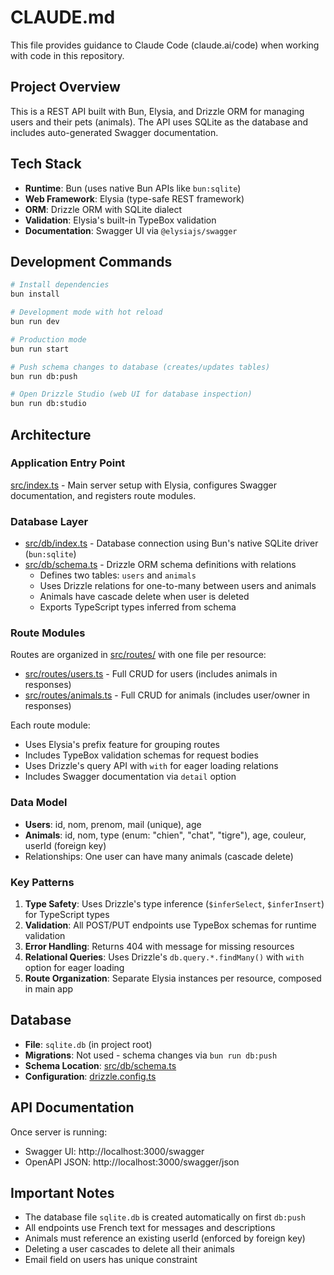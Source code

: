 # CLAUDE.md

This file provides guidance to Claude Code (claude.ai/code) when working with code in this repository.

## Project Overview

This is a REST API built with Bun, Elysia, and Drizzle ORM for managing users and their pets (animals). The API uses SQLite as the database and includes auto-generated Swagger documentation.

## Tech Stack

- **Runtime**: Bun (uses native Bun APIs like `bun:sqlite`)
- **Web Framework**: Elysia (type-safe REST framework)
- **ORM**: Drizzle ORM with SQLite dialect
- **Validation**: Elysia's built-in TypeBox validation
- **Documentation**: Swagger UI via `@elysiajs/swagger`

## Development Commands

```bash
# Install dependencies
bun install

# Development mode with hot reload
bun run dev

# Production mode
bun run start

# Push schema changes to database (creates/updates tables)
bun run db:push

# Open Drizzle Studio (web UI for database inspection)
bun run db:studio
```

## Architecture

### Application Entry Point
[src/index.ts](src/index.ts) - Main server setup with Elysia, configures Swagger documentation, and registers route modules.

### Database Layer
- [src/db/index.ts](src/db/index.ts) - Database connection using Bun's native SQLite driver (`bun:sqlite`)
- [src/db/schema.ts](src/db/schema.ts) - Drizzle ORM schema definitions with relations
  - Defines two tables: `users` and `animals`
  - Uses Drizzle relations for one-to-many between users and animals
  - Animals have cascade delete when user is deleted
  - Exports TypeScript types inferred from schema

### Route Modules
Routes are organized in [src/routes/](src/routes/) with one file per resource:
- [src/routes/users.ts](src/routes/users.ts) - Full CRUD for users (includes animals in responses)
- [src/routes/animals.ts](src/routes/animals.ts) - Full CRUD for animals (includes user/owner in responses)

Each route module:
- Uses Elysia's prefix feature for grouping routes
- Includes TypeBox validation schemas for request bodies
- Uses Drizzle's query API with `with` for eager loading relations
- Includes Swagger documentation via `detail` option

### Data Model
- **Users**: id, nom, prenom, mail (unique), age
- **Animals**: id, nom, type (enum: "chien", "chat", "tigre"), age, couleur, userId (foreign key)
- Relationships: One user can have many animals (cascade delete)

### Key Patterns
1. **Type Safety**: Uses Drizzle's type inference (`$inferSelect`, `$inferInsert`) for TypeScript types
2. **Validation**: All POST/PUT endpoints use TypeBox schemas for runtime validation
3. **Error Handling**: Returns 404 with message for missing resources
4. **Relational Queries**: Uses Drizzle's `db.query.*.findMany()` with `with` option for eager loading
5. **Route Organization**: Separate Elysia instances per resource, composed in main app

## Database

- **File**: `sqlite.db` (in project root)
- **Migrations**: Not used - schema changes via `bun run db:push`
- **Schema Location**: [src/db/schema.ts](src/db/schema.ts)
- **Configuration**: [drizzle.config.ts](drizzle.config.ts)

## API Documentation

Once server is running:
- Swagger UI: http://localhost:3000/swagger
- OpenAPI JSON: http://localhost:3000/swagger/json

## Important Notes

- The database file `sqlite.db` is created automatically on first `db:push`
- All endpoints use French text for messages and descriptions
- Animals must reference an existing userId (enforced by foreign key)
- Deleting a user cascades to delete all their animals
- Email field on users has unique constraint
